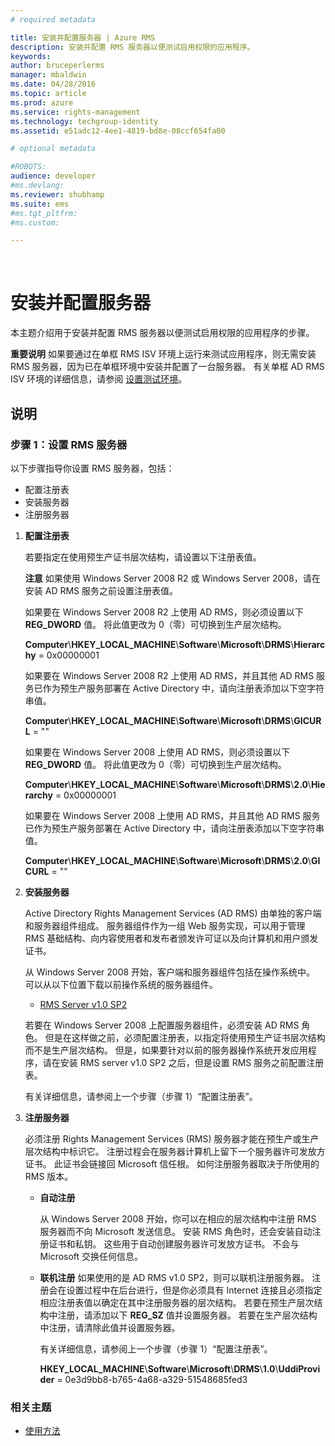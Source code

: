 ```yaml
---
# required metadata

title: 安装并配置服务器 | Azure RMS
description: 安装并配置 RMS 服务器以便测试启用权限的应用程序。
keywords:
author: bruceperlerms
manager: mbaldwin
ms.date: 04/28/2016
ms.topic: article
ms.prod: azure
ms.service: rights-management
ms.technology: techgroup-identity
ms.assetid: e51adc12-4ee1-4819-bd8e-08ccf654fa00

# optional metadata

#ROBOTS:
audience: developer
#ms.devlang:
ms.reviewer: shubhamp
ms.suite: ems
#ms.tgt_pltfrm:
#ms.custom:

---
```


﻿
# 安装并配置服务器

本主题介绍用于安装并配置 RMS 服务器以便测试启用权限的应用程序的步骤。

**重要说明**  如果要通过在单框 RMS ISV 环境上运行来测试应用程序，则无需安装 RMS 服务器，因为已在单框环境中安装并配置了一台服务器。
有关单框 AD RMS ISV 环境的详细信息，请参阅 [设置测试环境](how-to-set-up-your-test-environment.md)。

 

## 说明

### 步骤 1：设置 RMS 服务器

以下步骤指导你设置 RMS 服务器，包括：

-   配置注册表
-   安装服务器
-   注册服务器

1.  **配置注册表**

    若要指定在使用预生产证书层次结构，请设置以下注册表值。

    **注意**  如果使用 Windows Server 2008 R2 或 Windows Server 2008，请在安装 AD RMS 服务之前设置注册表值。

    如果要在 Windows Server 2008 R2 上使用 AD RMS，则必须设置以下 **REG\_DWORD** 值。 将此值更改为 0（零）可切换到生产层次结构。

    **Computer**\\**HKEY\_LOCAL\_MACHINE**\\**Software**\\**Microsoft**\\**DRMS**\\**Hierarchy** = 0x00000001

    如果要在 Windows Server 2008 R2 上使用 AD RMS，并且其他 AD RMS 服务已作为预生产服务部署在 Active Directory 中，请向注册表添加以下空字符串值。

    **Computer**\\**HKEY\_LOCAL\_MACHINE**\\**Software**\\**Microsoft**\\**DRMS**\\**GICURL** = ""

    如果要在 Windows Server 2008 上使用 AD RMS，则必须设置以下 **REG\_DWORD** 值。 将此值更改为 0（零）可切换到生产层次结构。

    **Computer**\\**HKEY\_LOCAL\_MACHINE**\\**Software**\\**Microsoft**\\**DRMS**\\**2.0**\\**Hierarchy** = 0x00000001

    如果要在 Windows Server 2008 上使用 AD RMS，并且其他 AD RMS 服务已作为预生产服务部署在 Active Directory 中，请向注册表添加以下空字符串值。

    **Computer**\\**HKEY\_LOCAL\_MACHINE**\\**Software**\\**Microsoft**\\**DRMS**\\**2.0**\\**GICURL** = ""

2.  **安装服务器**

    Active Directory Rights Management Services (AD RMS) 由单独的客户端和服务器组件组成。 服务器组件作为一组 Web 服务实现，可以用于管理 RMS 基础结构、向内容使用者和发布者颁发许可证以及向计算机和用户颁发证书。

    从 Windows Server 2008 开始，客户端和服务器组件包括在操作系统中。 可以从以下位置下载以前操作系统的服务器组件。

    -   [RMS Server v1.0 SP2](http://go.microsoft.com/fwlink/p/?linkid=73722)

    若要在 Windows Server 2008 上配置服务器组件，必须安装 AD RMS 角色。 但是在这样做之前，必须配置注册表，以指定将使用预生产证书层次结构而不是生产层次结构。 但是，如果要针对以前的服务器操作系统开发应用程序，请在安装 RMS server v1.0 SP2 之后，但是设置 RMS 服务之前配置注册表。

    有关详细信息，请参阅上一个步骤（步骤 1）“配置注册表”。

3.  **注册服务器**

    必须注册 Rights Management Services (RMS) 服务器才能在预生产或生产层次结构中标识它。 注册过程会在服务器计算机上留下一个服务器许可发放方证书。 此证书会链接回 Microsoft 信任根。 如何注册服务器取决于所使用的 RMS 版本。

    -   **自动注册**

        从 Windows Server 2008 开始，你可以在相应的层次结构中注册 RMS 服务器而不向 Microsoft 发送信息。 安装 RMS 角色时，还会安装自动注册证书和私钥。 这些用于自动创建服务器许可发放方证书。 不会与 Microsoft 交换任何信息。

    -   **联机注册** 如果使用的是 AD RMS v1.0 SP2，则可以联机注册服务器。 注册会在设置过程中在后台进行，但是你必须具有 Internet 连接且必须指定相应注册表值以确定在其中注册服务器的层次结构。 若要在预生产层次结构中注册，请添加以下 **REG\_SZ** 值并设置服务器。 若要在生产层次结构中注册，请清除此值并设置服务器。

        有关详细信息，请参阅上一个步骤（步骤 1）“配置注册表”。

        **HKEY\_LOCAL\_MACHINE**\\**Software**\\**Microsoft**\\**DRMS**\\**1.0**\\**UddiProvider** = 0e3d9bb8-b765-4a68-a329-51548685fed3

### 相关主题

* [使用方法](how-to-use-msipc.md)
 

 





<!--HONumber=Apr16_HO3-->



